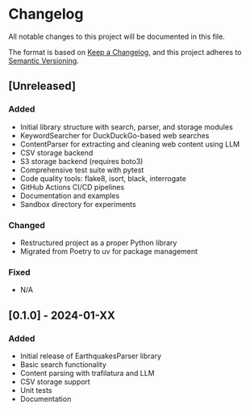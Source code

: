 # Changelog

All notable changes to this project will be documented in this file.

The format is based on [Keep a Changelog](https://keepachangelog.com/en/1.0.0/),
and this project adheres to [Semantic Versioning](https://semver.org/spec/v2.0.0.html).

## [Unreleased]

### Added
- Initial library structure with search, parser, and storage modules
- KeywordSearcher for DuckDuckGo-based web searches
- ContentParser for extracting and cleaning web content using LLM
- CSV storage backend
- S3 storage backend (requires boto3)
- Comprehensive test suite with pytest
- Code quality tools: flake8, isort, black, interrogate
- GitHub Actions CI/CD pipelines
- Documentation and examples
- Sandbox directory for experiments

### Changed
- Restructured project as a proper Python library
- Migrated from Poetry to uv for package management

### Fixed
- N/A

## [0.1.0] - 2024-01-XX

### Added
- Initial release of EarthquakesParser library
- Basic search functionality
- Content parsing with trafilatura and LLM
- CSV storage support
- Unit tests
- Documentation
